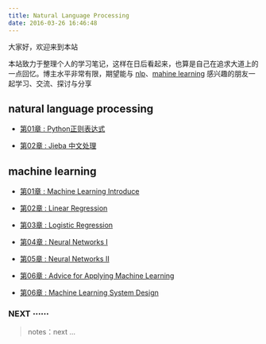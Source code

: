 ```yaml
---
title: Natural Language Processing
date: 2016-03-26 16:46:48
---
```


大家好，欢迎来到本站

本站致力于整理个人的学习笔记，这样在日后看起来，也算是自己在追求大道上的一点回忆。博主水平非常有限，期望能与 [nlp](https://en.wikipedia.org/wiki/Natural_language_processing)、[mahine learning](https://en.wikipedia.org/wiki/Machine_learning) 感兴趣的朋友一起学习、交流、探讨与分享


## natural language processing

- [第01章 : Python正则表达式][N1]  

- [第02章 : Jieba 中文处理][N2]

[N1]: /nlp/py-re.html
[N2]: /nlp/jieba-chinese-process.html

## machine learning

- [第01章 : Machine Learning Introduce][1]

- [第02章 : Linear Regression][2]

- [第03章 : Logistic Regression][3]

- [第04章 : Neural Networks I][4]

- [第05章 : Neural Networks II][5]

- [第06章 : Advice for Applying Machine Learning][6]

- [第06章 : Machine Learning System Design][7]

### NEXT ⋯⋯

> notes：next ...

[0]: /
[1]: /2016/09/20/ml-coursera-ng-w1-01-introduce/
[2]: /2016/10/08/ml-coursera-ng-w2-01-Linear-Regression/
[3]: /2016/10/24/ml-coursera-ng-w3-LR/
[4]: /2017/02/07/ml-coursera-ng-w4-NN-02/
[5]: /2017/02/13/ml-coursera-ng-w4-NN-03/
[6]: /2017/05/24/ml-coursera-ng-w6-Advice-for-Applying-Machine-Learning/
[7]: /2017/05/29/ml-coursera-ng-w6-Machine-Learning-System-Design/
